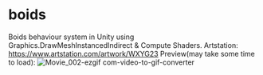 # boids
Boids behaviour system in Unity using Graphics.DrawMeshInstancedIndirect &amp; Compute Shaders.
Artstation: https://www.artstation.com/artwork/WXYG23
Preview(may take some time to load):
![Movie_002-ezgif com-video-to-gif-converter](https://github.com/user-attachments/assets/f6286e73-3746-4d31-91cb-8536e98baba7)
